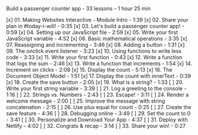 
Build a passenger counter app - 33 lessons - 1 hour 25 min

[x] 01. Making Websites Interactive - Module Intro - 1:39
[x] 02. Share your plan in #today-i-will! - 0:35
[x] 03. Let's build a passenger counter app! - 0:59
[x] 04. Setting up our JavaScript file - 2:59
[x] 05. Write your first JavaScript variable - 4:52
[x] 06. Basic mathematical operations - 3:35
[x] 07. Reassigning and incrementing - 3:46
[x] 08. Adding a button - 1:31
[x] 09. The onclick event listener - 3:23
[x] 10. Using functions to write less code - 3:33
[x] 11. Write your first function - 0:43
[x] 12. Write a function that logs the sum - 2:46
[x] 13. Write a function that increments - 1:54
[x] 14. Increment on clicks - 2:08
[x] 15. Display the count - 5:13
[x] 16. The Document Object Model - 1:51
[x] 17. Display the count with innerText - 0:39
[x] 18. Create the save button - 2:05
[x] 19. What is a string? - 1:33
[ ] 20. Write your first string variable - 3:39
[ ] 21. Log a greeting to the console - 1:16
[ ] 22. Strings vs. Numbers - 2:43
[ ] 23. Escape! - 3:11
[ ] 24. Render a welcome message - 2:00
[ ] 25. Improve the message with string concatenation - 2:15
[ ] 26. Use plus equal for count - 0:25
[ ] 27. Create the save feature - 4:36
[ ] 28. Debugging online - 3:49
[ ] 29. Set the count to 0 - 3:41
[ ] 30. Personalize and Download Your App - 4:37
[ ] 31. Deploy with Netlify - 4:02
[ ] 32. Congrats & recap - 3:14
[ ] 33. Share your win! - 0:27